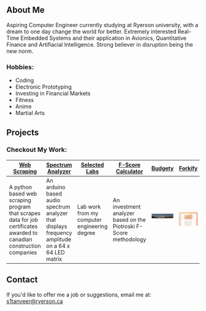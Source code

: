 ## About Me

Aspiring Computer Engineer currently studying at Ryerson university, with a dream to one day change the world for better. Extremely interested Real-Time Embedded Systems and their application in Avionics, Quantitative Finance and Artifiacial Intelligence. Strong believer in disruption being the new norm. 

### Hobbies:
* Coding 
* Electronic Prototyping
* Investing in Financial Markets
* Fitness
* Anime 
* Martial Arts

## Projects

### Checkout My Work:

[Web Scraping](https://sarmadtanveer.github.io/dcn-scraping/) | [Spectrum Analyzer](https://sarmadtanveer.github.io/spectrum-analyzer/) | [Selected Labs](https://sarmadtanveer.github.io/labs/) |[F-Score Calculator](/Budgety/index.html) |  [Budgety](/Budgety/index.html) | [Forkify](/forkify/index.html)| [Pig Game](/pigGame/index.html)
------------------------------ | ------------------------------|--------------------------------|--------------------------------|--------------------------------|--------------------------------|--------------------------------
A python based web scraping program that scrapes data for job certificates awarded to canadian construction companies|An arduino based audio spectrum analyzer that displays frequency amplitude on a 64 x 64 LED matrix|Lab work from my computer engineering degree|An investment analyzer based on the Piotroski F-Score methodology|![Budgety](/Budgety/Budgety.png)|![Forkify](/forkify/img/forkify.png)|![Pig Game](/pigGame/pigGame.png)

## Contact

If you'd like to offer me a job or suggestions, email me at: s1tanveer@ryerson.ca
